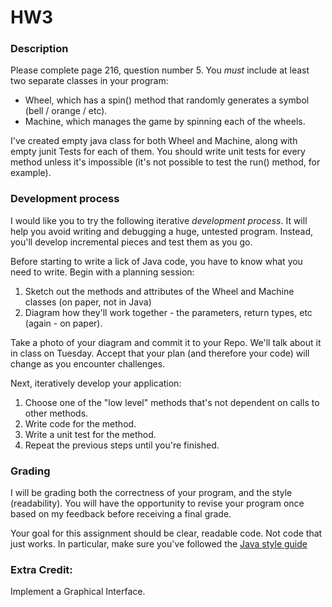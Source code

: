 HW3
====

### Description
Please complete page 216, question number 5. You *must* include at least two separate classes in your program:

* Wheel, which has a spin() method that randomly generates a symbol (bell / orange / etc).
* Machine, which manages the game by spinning each of the wheels.

I've created empty java class for both Wheel and Machine, along with empty junit Tests for each of them.
You should write unit tests for every method unless it's impossible (it's not possible to test the run() method, for example).

### Development process
I would like you to try the following iterative *development process*.
It will help you avoid writing and debugging a huge, untested program.
Instead, you'll develop incremental pieces and test them as you go.

Before starting to write a lick of Java code, you have to know what you need to write. Begin with a planning session:

1. Sketch out the methods and attributes of the Wheel and Machine classes (on paper, not in Java)
2. Diagram how they'll work together - the parameters, return types, etc (again - on paper).

Take a photo of your diagram and commit it to your Repo.
We'll talk about it in class on Tuesday.
Accept that your plan (and therefore your code) will change as you encounter challenges.

Next, iteratively develop your application:

1. Choose one of the "low level" methods that's not dependent on calls to other methods.
2. Write code for the method.
3. Write a unit test for the method.
4. Repeat the previous steps until you're finished.

### Grading
I will be grading both the correctness of your program, and the style (readability).
You will have the opportunity to revise your program once based on my feedback before receiving a final grade.

Your goal for this assignment should be clear, readable code. Not code that just works.
In particular, make sure you've followed the [Java style guide](https://docs.google.com/document/d/1V8BM38WXnBuVvTPilZMVCSuITLVW5VEfPKHaJ3uCZgc/edit?usp=sharing)

### Extra Credit: 
Implement a Graphical Interface.
